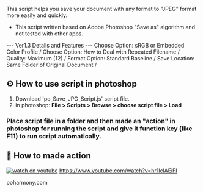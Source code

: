 This script helps you save your document with any format to "JPEG" format more easily and quickly.

* This script written based on Adobe Photoshop "Save as" algorithm and not tested with other apps.

--- Ver1.3 Details and Features ---
Choose Option: sRGB or Embedded Color Profile /
Choose Option: How to Deal with Repeated Filename /
Quality: Maximum (12) /
Format Option: Standard Baseline /
Save Location: Same Folder of Original Document /

## ⚙️ How to use script in photoshop
1. Download 'po_Save_JPG_Script.js' script file.
2. in photoshop: **File > Scripts > Browse > choose script file > Load**

### Place script file in a folder and then made an "action" in photoshop for running the script and give it function key (like F11) to run script automatically.
## 🎥 How to made action
[![watch on youtube](https://img.youtube.com/vi/hr1IclAEiFI/0.jpg)](https://www.youtube.com/watch?v=hr1IclAEiFI)
https://www.youtube.com/watch?v=hr1IclAEiFI



poharmony.com
